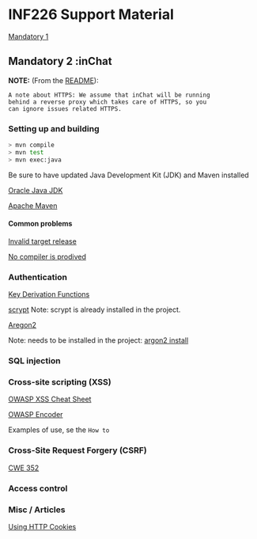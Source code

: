 # INF226 Support Material

[Mandatory 1](mandatory1.md)

## Mandatory 2 :inChat

**NOTE:** (From the [README](https://git.app.uib.no/Hakon.Gylterud/inf226-2020-inchat/)):

```
A note about HTTPS: We assume that inChat will be running
behind a reverse proxy which takes care of HTTPS, so you
can ignore issues related HTTPS.
```

### Setting up and building

```sh
> mvn compile
> mvn test
> mvn exec:java
```

Be sure to have updated Java Development Kit (JDK) and Maven installed

[Oracle Java JDK](https://www.oracle.com/java/technologies/javase-downloads.html#javasejdk)

[Apache Maven](https://maven.apache.org/install.html)

#### Common problems

[Invalid target release](https://dzone.com/articles/how-to-fix-invalid-target-release-17-18-19-or-110)

[No compiler is prodived](http://roufid.com/no-compiler-is-provided-in-this-environment/)

### Authentication

[Key Derivation Functions](https://cryptobook.nakov.com/mac-and-key-derivation/kdf-deriving-key-from-password)

[scrypt](https://cryptobook.nakov.com/mac-and-key-derivation/scrypt)
Note: scrypt is already installed in the project.

[Aregon2](https://cryptobook.nakov.com/mac-and-key-derivation/argon2)

Note: needs to be installed in the project: [argon2 install](https://github.com/phxql/argon2-jvm)

### SQL injection

### Cross-site scripting (XSS)

[OWASP XSS Cheat Sheet](https://cheatsheetseries.owasp.org/cheatsheets/Cross_Site_Scripting_Prevention_Cheat_Sheet.html)

[OWASP Encoder](https://owasp.org/www-project-java-encoder/)

Examples of use, se the `How to`

### Cross-Site Request Forgery (CSRF)

[CWE 352](https://cwe.mitre.org/data/definitions/352.html)

### Access control

### Misc / Articles

[Using HTTP Cookies](https://developer.mozilla.org/en-US/docs/Web/HTTP/Cookies)